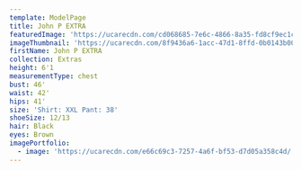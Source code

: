 ```yaml
---
template: ModelPage
title: John P EXTRA
featuredImage: 'https://ucarecdn.com/cd068685-7e6c-4866-8a35-fd8cf9ec1c0b/'
imageThumbnail: 'https://ucarecdn.com/8f9436a6-1acc-47d1-8ffd-0b0143b00ee3/'
firstName: John P EXTRA
collection: Extras
height: 6'1
measurementType: chest
bust: 46'
waist: 42'
hips: 41'
size: 'Shirt: XXL Pant: 38'
shoeSize: 12/13
hair: Black
eyes: Brown
imagePortfolio:
  - image: 'https://ucarecdn.com/e66c69c3-7257-4a6f-bf53-d7d05a358c4d/'
---
```


